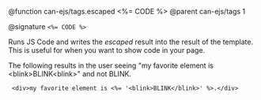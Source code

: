 @function can-ejs/tags.escaped <%= CODE %>
@parent can-ejs/tags 1


@signature `<%= CODE %>`

Runs JS Code and writes the _escaped_ result into the result of the template. This is useful for when you want to show code in your page.

The following results in the user seeing "my favorite element is &lt;blink>BLINK&lt;blink>" and not
<blink>BLINK</blink>.

     <div>my favorite element is <%= '<blink>BLINK</blink>' %>.</div>
